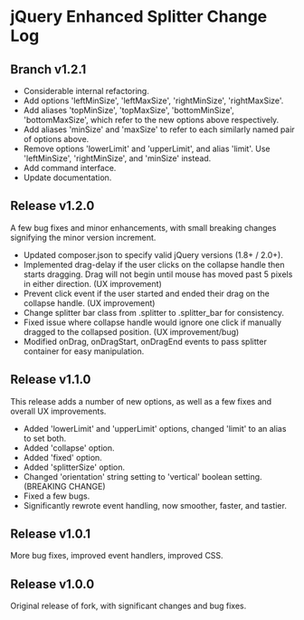# jQuery Enhanced Splitter Change Log

## Branch v1.2.1

- Considerable internal refactoring.
- Add options 'leftMinSize', 'leftMaxSize', 'rightMinSize', 'rightMaxSize'.
- Add aliases 'topMinSize', 'topMaxSize', 'bottomMinSize', 'bottomMaxSize', which refer to the new options above respectively.
- Add aliases 'minSize' and 'maxSize' to refer to each similarly named pair of options above.
- Remove options 'lowerLimit' and 'upperLimit', and alias 'limit'. Use 'leftMinSize', 'rightMinSize', and 'minSize' instead.
- Add command interface.
- Update documentation.


## Release v1.2.0

A few bug fixes and minor enhancements, with small breaking changes signifying the minor version increment.
- Updated composer.json to specify valid jQuery versions (1.8+ / 2.0+).
- Implemented drag-delay if the user clicks on the collapse handle then starts dragging. Drag will not begin until mouse has moved past 5 pixels in either direction. (UX improvement)
- Prevent click event if the user started and ended their drag on the collapse handle. (UX improvement)
- Change splitter bar class from .splitter to .splitter_bar for consistency.
- Fixed issue where collapse handle would ignore one click if manually dragged to the collapsed position. (UX improvement/bug)
- Modified onDrag, onDragStart, onDragEnd events to pass splitter container for easy manipulation.

## Release v1.1.0

This release adds a number of new options, as well as a few fixes and overall UX improvements.
- Added 'lowerLimit' and 'upperLimit' options, changed 'limit' to an alias to set both.
- Added 'collapse' option.
- Added 'fixed' option.
- Added 'splitterSize' option.
- Changed 'orientation' string setting to 'vertical' boolean setting. (BREAKING CHANGE)
- Fixed a few bugs.
- Significantly rewrote event handling, now smoother, faster, and tastier.

## Release v1.0.1

More bug fixes, improved event handlers, improved CSS.

## Release v1.0.0

Original release of fork, with significant changes and bug fixes.
